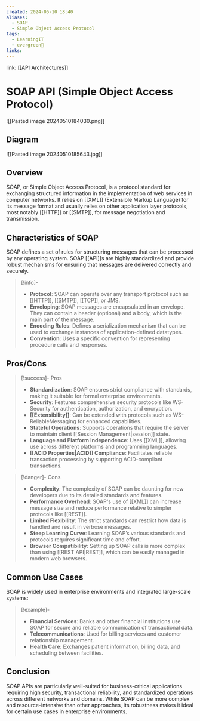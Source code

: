 ```yaml
---
created: 2024-05-10 18:40
aliases:
  - SOAP
  - Simple Object Access Protocol
tags:
  - LearningIT
  - evergreen🌳
links:
---
```


link: [[API Architectures]]

# SOAP API (Simple Object Access Protocol)

![[Pasted image 20240510184030.png]]

## Diagram

![[Pasted image 20240510185643.jpg]]

## Overview

SOAP, or Simple Object Access Protocol, is a protocol standard for exchanging structured information in the implementation of web services in computer networks. It relies on [[XML]] (Extensible Markup Language) for its message format and usually relies on other application layer protocols, most notably [[HTTP]] or [[SMTP]], for message negotiation and transmission.

## Characteristics of SOAP

SOAP defines a set of rules for structuring messages that can be processed by any operating system. SOAP [[API]]s are highly standardized and provide robust mechanisms for ensuring that messages are delivered correctly and securely.

> [!info]-
> - **Protocol**: SOAP can operate over any transport protocol such as [[HTTP]], [[SMTP]], [[TCP]], or JMS.
> - **Enveloping**: SOAP messages are encapsulated in an envelope. They can contain a header (optional) and a body, which is the main part of the message.
> - **Encoding Rules**: Defines a serialization mechanism that can be used to exchange instances of application-defined datatypes.
> - **Convention**: Uses a specific convention for representing procedure calls and responses.


## Pros/Cons



> [!success]- Pros
> - **Standardization**: SOAP ensures strict compliance with standards, making it suitable for formal enterprise environments.
> - **Security**: Features comprehensive security protocols like WS-Security for authentication, authorization, and encryption.
> - **[[Extensibility]]**: Can be extended with protocols such as WS-ReliableMessaging for enhanced capabilities.
> - **Stateful Operations**: Supports operations that require the server to maintain client [[Session Management|session]] state.
> - **Language and Platform Independence**: Uses [[XML]], allowing use across different platforms and programming languages.
> - **[[ACID Properties|ACID]] Compliance**: Facilitates reliable transaction processing by supporting ACID-compliant transactions.


> [!danger]- Cons
> - **Complexity**: The complexity of SOAP can be daunting for new developers due to its detailed standards and features.
> - **Performance Overhead**: SOAP's use of [[XML]] can increase message size and reduce performance relative to simpler protocols like [[REST]].
> - **Limited Flexibility**: The strict standards can restrict how data is handled and result in verbose messages.
> - **Steep Learning Curve**: Learning SOAP’s various standards and protocols requires significant time and effort.
> - **Browser Compatibility**: Setting up SOAP calls is more complex than using [[REST API|REST]], which can be easily managed in modern web browsers.


## Common Use Cases

SOAP is widely used in enterprise environments and integrated large-scale systems:

> [!example]-
> - **Financial Services**: Banks and other financial institutions use SOAP for secure and reliable communication of transactional data.
> - **Telecommunications**: Used for billing services and customer relationship management.
> - **Health Care**: Exchanges patient information, billing data, and scheduling between facilities.

## Conclusion

SOAP APIs are particularly well-suited for business-critical applications requiring high security, transactional reliability, and standardized operations across different networks and domains. While SOAP can be more complex and resource-intensive than other approaches, its robustness makes it ideal for certain use cases in enterprise environments.
